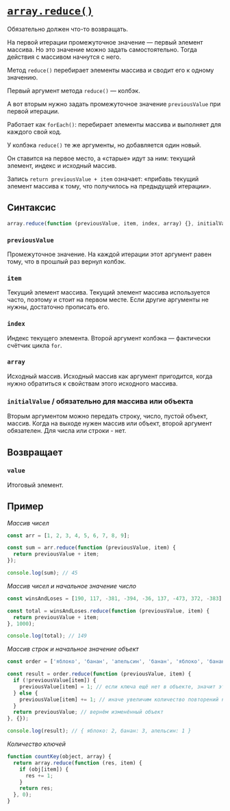 # [`array.reduce()`](../index.md)

Обязательно должен что-то возвращать.

На первой итерации промежуточное значение — первый элемент массива. Но это значение можно задать самостоятельно. Тогда действия с массивом начнутся с него.

Метод `reduce()` перебирает элементы массива и сводит его к одному значению.

Первый аргумент метода `reduce()` — колбэк.

А вот вторым нужно задать промежуточное значение `previousValue` при первой итерации.

Работает как `forEach()`: перебирает элементы массива и выполняет для каждого свой код.

У колбэка `reduce()` те же аргументы, но добавляется один новый.

Он ставится на первое место, а «старые» идут за ним: текущий элемент, индекс и исходный массив.

Запись `return previousValue + item` означает: «прибавь текущий элемент массива к тому, что получилось на предыдущей итерации».

## Синтаксис

```js
array.reduce(function (previousValue, item, index, array) {}, initialValue);
```

### `previousValue`

Промежуточное значение. На каждой итерации этот аргумент равен тому, что в прошлый раз вернул колбэк.

### `item`

Текущий элемент массива. Текущий элемент массива используется часто, поэтому и стоит на первом месте. Если другие аргументы не нужны, достаточно прописать его.

### `index`

Индекс текущего элемента. Второй аргумент колбэка — фактически счётчик цикла `for`.

### `array`

Исходный массив. Исходный массив как аргумент пригодится, когда нужно обратиться к свойствам этого исходного массива.

### `initialValue` / обязательно для массива или объекта

Вторым аргументом можно передать строку, число, пустой объект, массив. Когда на выходе нужен массив или объект, второй аргумент обязателен. Для числа или строки - нет.

## Возвращает

### `value`

Итоговый элемент.

## Пример

_Массив чисел_

```js
const arr = [1, 2, 3, 4, 5, 6, 7, 8, 9];

const sum = arr.reduce(function (previousValue, item) {
  return previousValue + item;
});

console.log(sum); // 45
```

_Массив чисел и начальное значение число_

```js
const winsAndLoses = [190, 117, -381, -394, -36, 137, -473, 372, -383];

const total = winsAndLoses.reduce(function (previousValue, item) {
  return previousValue + item;
}, 1000);

console.log(total); // 149
```

_Массив строк и начальное значение объект_

```js
const order = ['яблоко', 'банан', 'апельсин', 'банан', 'яблоко', 'банан'];

const result = order.reduce(function (previousValue, item) {
  if (!previousValue[item]) {
    previousValue[item] = 1; // если ключа ещё нет в объекте, значит это первое повторение
  } else {
    previousValue[item] += 1; // иначе увеличим количество повторений на 1
  }
  return previousValue; // вернём изменённый объект
}, {});

console.log(result); // { яблоко: 2, банан: 3, апельсин: 1 }
```

_Количество ключей_

```js
function countKey(object, array) {
  return array.reduce(function (res, item) {
    if (obj[item]) {
      res += 1;
    }
    return res;
  }, 0);
}
```
